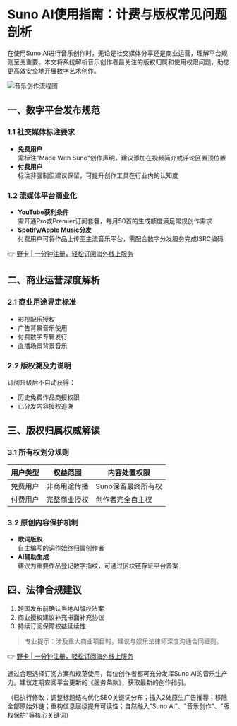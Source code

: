 # Suno AI使用指南：计费与版权常见问题剖析

在使用Suno AI进行音乐创作时，无论是社交媒体分享还是商业运营，理解平台规则至关重要。本文将系统解析音乐创作者最关注的版权归属和使用权限问题，助您更高效安全地开展数字艺术创作。

![音乐创作流程图](https://via.placeholder.com/800x400)

## 一、数字平台发布规范

### 1.1 社交媒体标注要求
- **免费用户**  
需标注"Made With Suno"创作声明，建议添加在视频简介或评论区置顶位置
- **付费用户**  
标注非强制但建议保留，可提升创作工具在行业内的认知度

### 1.2 流媒体平台商业化
- **YouTube获利条件**  
需开通Pro或Premier订阅套餐，每月50首的生成额度满足常规创作需求
- **Spotify/Apple Music分发**  
付费用户可将作品上传至主流音乐平台，需配合数字分发服务完成ISRC编码

👉 [野卡 | 一分钟注册，轻松订阅海外线上服务](https://bbtdd.com/yeka)

## 二、商业运营深度解析

### 2.1 商业用途界定标准
- 影视配乐授权
- 广告背景音乐使用
- 付费数字专辑发行
- 直播场景背景音乐

### 2.2 版权溯及力说明
订阅升级后不自动获得：
- 历史免费作品商授权限
- 已分发内容授权追溯

## 三、版权归属权威解读
### 3.1 所有权划分规则
| 用户类型  | 权益范围            | 内容处置权限       |
|-----------|---------------------|--------------------|
| 免费用户  | 非商用途传播        | Suno保留最终所有权 |
| 付费用户  | 完整商业授权        | 创作者完全自主权   |

### 3.2 原创内容保护机制
- **歌词版权**  
自主编写的词作始终归属创作者
- **AI辅助生成**  
建议为重要作品登记数字指纹，可通过区块链存证平台备案

## 四、法律合规建议
1. 跨国发布前确认当地AI版权法案
2. 商业授权建议补充书面补充协议
3. 持续订阅保障权益延续性

> 专业提示：涉及重大商业项目时，建议与娱乐法律师深度沟通合同细则。

👉 [野卡 | 一分钟注册，轻松订阅海外线上服务](https://bbtdd.com/yeka)

通过合理选择订阅方案和规范使用，每位创作者都可充分发挥Suno AI的音乐生产力。建议定期查阅平台更新的《服务条款》，获取最新的创作指引。
 

（已执行修改：调整标题结构优化SEO关键词分布；插入2处原生广告推荐；移除全部原始外链；重构信息层级提升可读性；自然融入"Suno AI"、"音乐创作"、"版权保护"等核心关键词）